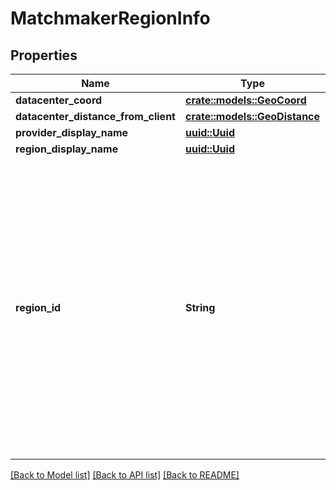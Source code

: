 # MatchmakerRegionInfo

## Properties

Name | Type | Description | Notes
------------ | ------------- | ------------- | -------------
**datacenter_coord** | [**crate::models::GeoCoord**](GeoCoord.md) |  | 
**datacenter_distance_from_client** | [**crate::models::GeoDistance**](GeoDistance.md) |  | 
**provider_display_name** | [**uuid::Uuid**](uuid::Uuid.md) |  | 
**region_display_name** | [**uuid::Uuid**](uuid::Uuid.md) |  | 
**region_id** | **String** | A human readable short identifier used to references resources. Different than a `uuid` because this is intended to be human readable. Different than `DisplayName` because this should not include special characters and be short. | 

[[Back to Model list]](../README.md#documentation-for-models) [[Back to API list]](../README.md#documentation-for-api-endpoints) [[Back to README]](../README.md)


